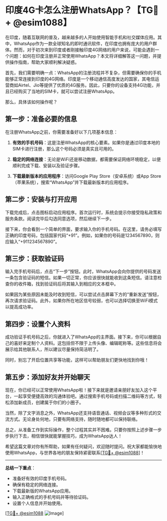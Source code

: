 # 印度4G卡怎么注册WhatsApp？【TG💪+ @esim1088】

在印度，随着互联网的普及，越来越多的人开始使用智能手机和社交媒体应用。其中，WhatsApp作为一款全球知名的即时通讯软件，在印度也拥有庞大的用户群体。然而，对于初次来到印度或者刚接触印度4G网络的用户来说，可能会遇到一个问题：如何在印度注册并正常使用WhatsApp？本文将详细解答这一问题，并提供操作指南，帮助大家顺利解决疑惑。

首先，我们需要明确一点：WhatsApp的注册流程并不复杂，但需要确保你的手机能够正常连接到印度的4G网络。印度是一个移动通信高度发达的国家，其电信运营商如Airtel、Jio等提供了优质的4G服务。因此，只要你的设备支持4G功能，并且已经购买了当地的SIM卡，就可以尝试注册WhatsApp。

那么，具体该如何操作呢？

## 第一步：准备必要的信息

在注册WhatsApp之前，你需要准备好以下几项基本信息：

1. **有效的手机号码**：这是注册WhatsApp的核心要素。如果你是通过印度本地的SIM卡进行注册，那么这个号码必须是真实且可用的。
   
2. **稳定的网络连接**：无论是WiFi还是移动数据，都需要保证网络环境稳定，以便顺利完成下载、安装以及验证步骤。

3. **下载最新版本的应用程序**：访问Google Play Store（安卓系统）或App Store（苹果系统），搜索“WhatsApp”并下载最新版本的应用程序。

## 第二步：安装与打开应用

下载完成后，点击图标启动应用程序。首次运行时，系统会提示你接受隐私政策和服务条款。阅读完毕后勾选同意选项，然后继续下一步。

接下来，你会看到一个简单的界面，要求输入你的手机号码。在这里，请务必填写正确的印度号码，包括国家代码“+91”。例如，如果你的号码是1234567890，则应输入“+911234567890”。

## 第三步：获取验证码

输入完手机号码后，点击“下一步”按钮。此时，WhatsApp会向你提供的号码发送一条包含验证码的短信。如果一切正常，你应该很快就能收到这条短信。请注意检查你的收件箱，找到验证码后将其输入到相应的文本框中。

如果因为某些原因未能及时收到短信，可以尝试点击屏幕下方的“重新发送”按钮，再次请求验证码。此外，如果你所在地区信号较弱，也可以选择切换至WiFi模式以提高成功率。

## 第四步：设置个人资料

成功验证手机号码之后，你就进入了WhatsApp的主界面。接下来，你可以根据自己的喜好来定制个人资料。这包括但不限于上传头像、编辑昵称等。这些信息将会展示给其他联系人，所以建议尽量保持简洁明了。

同时，别忘了开启位置共享等功能，这样可以帮助朋友们更快地找到你哦！

## 第五步：添加好友并开始聊天

现在，你已经可以正常使用WhatsApp啦！接下来就是邀请亲朋好友加入这个平台，一起享受便捷高效的沟通体验吧。通过搜索手机号码或扫描二维码等方式，轻松添加新成员，创建属于你们的小圈子。

当然，除了文字消息之外，WhatsApp还支持语音通话、视频会议等多种形式的交流方式。无论身处何地，只要有网络支持，随时随地都可以保持联络。

总之，从准备工作到实际操作，整个过程其实并不困难。只要你按照上述步骤一步步执行下去，相信很快就能掌握技巧，成为WhatsApp达人！

希望这篇文章对你有所帮助，如果有任何疑问，欢迎随时提问。祝大家都能愉快地使用WhatsApp，与世界各地的朋友保持紧密联系[[TG💪+ @esim1088](https://t.me/s/esim1088)]！

---

**总结一下重点**：
- 准备好有效的印度手机号码。
- 确保有稳定的网络连接。
- 下载最新版的WhatsApp应用。
- 输入正确格式的手机号码并等待验证码。
- 设置个人信息并开始使用。

[[TG💪+ @esim1088](https://t.me/s/esim1088) ![Image](https://i.postimg.cc/4NQfJmqS/Snipaste-2025-05-13-00-14-12.png)]